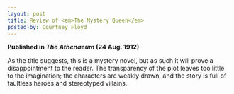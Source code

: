 ```yaml
---
layout: post
title: Review of <em>The Mystery Queen</em>
posted-by: Courtney Floyd
---
```

<strong>Published in <em>The Athenaeum</em> (24 Aug. 1912)</strong>

As the title suggests, this is a mystery novel, but as such it will prove a disappointment to the reader. The transparency of 
the plot leaves too little to the imagination; the characters are weakly drawn, and the story is full of faultless heroes and 
stereotyped villains. 
